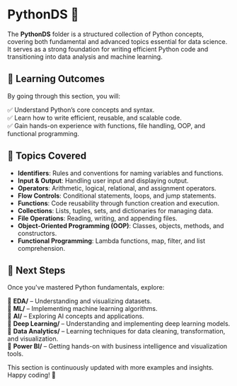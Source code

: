 # PythonDS 🐍

The **PythonDS** folder is a structured collection of Python concepts, covering both fundamental and advanced topics essential for data science. It serves as a strong foundation for writing efficient Python code and transitioning into data analysis and machine learning.

## 📌 Learning Outcomes
By going through this section, you will:

✅ Understand Python’s core concepts and syntax.  
✅ Learn how to write efficient, reusable, and scalable code.  
✅ Gain hands-on experience with functions, file handling, OOP, and functional programming.

## 📂 Topics Covered
- **Identifiers**: Rules and conventions for naming variables and functions.  
- **Input & Output**: Handling user input and displaying output.  
- **Operators**: Arithmetic, logical, relational, and assignment operators.  
- **Flow Controls**: Conditional statements, loops, and jump statements.  
- **Functions**: Code reusability through function creation and execution.  
- **Collections**: Lists, tuples, sets, and dictionaries for managing data.  
- **File Operations**: Reading, writing, and appending files.  
- **Object-Oriented Programming (OOP)**: Classes, objects, methods, and constructors.  
- **Functional Programming**: Lambda functions, map, filter, and list comprehension.

## 🚀 Next Steps
Once you've mastered Python fundamentals, explore:

📌 **EDA/** – Understanding and visualizing datasets.  
📌 **ML/** – Implementing machine learning algorithms.  
📌 **AI/** – Exploring AI concepts and applications.  
📌 **Deep Learning/** – Understanding and implementing deep learning models.  
📌 **Data Analytics/** – Learning techniques for data cleaning, transformation, and visualization.  
📌 **Power BI/** – Getting hands-on with business intelligence and visualization tools.

This section is continuously updated with more examples and insights. Happy coding! 🚀
